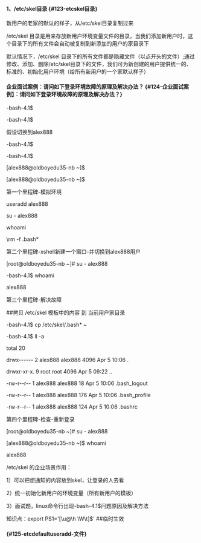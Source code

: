 #### 1、/etc/skel目录 {#123-etcskel目录}

新用户的老家的默认的样子，从/etc/skel目录复制过来

/etc/skel 目录是用来存放新用户环境变量文件的目录，当我们添加新用户时，这个目录下的所有文件会自动被复制到新添加的用户的家目录下

默认情况下，/etc/skel 目录下的所有文件都是隐藏文件（以点开头的文件）;通过修改、添加、删除/etc/skel目录下的文件，我们可为新创建的用户提供统一的、标准的、初始化用户环境（给所有新用户的一个家默认样子）

#### 企业面试案例：请问如下登录环境故障的原理及解决办法？ {#124-企业面试案例】：请问如下登录环境故障的原理及解决办法？}

-bash-4.1$

-bash-4.1$

假设切换到alex888

-bash-4.1$

-bash-4.1$

\[alex888@oldboyedu35-nb ~\]$

\[alex888@oldboyedu35-nb ~\]$

第一个里程碑-模拟环境

useradd alex888

su - alex888

whoami

\rm -f .bash\*

第二个里程碑-xshell新建一个窗口-并切换到alex888用户

\[root@oldboyedu35-nb ~\]\# su - alex888

-bash-4.1$ whoami

alex888

第三个里程碑-解决故障

\#\#拷贝 /etc/skel 模板中的内容 到 当前用户家目录

-bash-4.1$ cp /etc/skel/.bash\* ~

-bash-4.1$ ll -a

total 20

drwx------ 2 alex888 alex888 4096 Apr 5 10:06 .

drwxr-xr-x. 9 root root 4096 Apr 5 09:22 ..

-rw-r--r-- 1 alex888 alex888 18 Apr 5 10:06 .bash\_logout

-rw-r--r-- 1 alex888 alex888 176 Apr 5 10:06 .bash\_profile

-rw-r--r-- 1 alex888 alex888 124 Apr 5 10:06 .bashrc

第四个里程碑-检查-重新登录

\[root@oldboyedu35-nb ~\]\# su - alex888

\[alex888@oldboyedu35-nb ~\]$ whoami

alex888

/etc/skel 的企业场景作用：

1）可以把想通知的内容放到skel，让登录的人去看

2）统一初始化新用户的环境变量（所有新用户的模板）

3）面试题，linux命令行出现-bash-4.1$问题原因及解决方法

知识点：export PS1='\[\u@\h \W\t\]$' \#\#临时生效

####  {#125-etcdefaultuseradd-文件}



